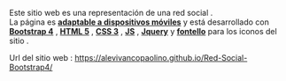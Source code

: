 Este sitio web es una representación de una red social . <br> La página es <ins><b>adaptable a dispositivos móviles</ins></b> y está desarrollado con <ins><b>Bootstrap 4</ins></b> , <ins><b>HTML 5</ins></b> , <ins><b>CSS 3</ins></b> , <ins><b>JS</ins></b> , <ins><b>Jquery</ins></b> y <ins><b>fontello</ins></b> para los iconos del sitio .

Url del sitio web : https://alevivancopaolino.github.io/Red-Social-Bootstrap4/
